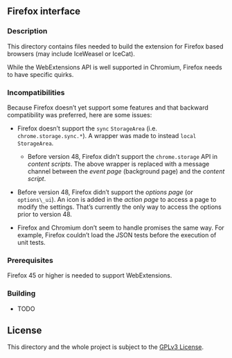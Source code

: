 ## Firefox interface
### Description
This directory contains files needed to build the extension for
Firefox based browsers (may include IceWeasel or IceCat).

While the WebExtensions API is well supported in Chromium, Firefox
needs to have specific quirks.

### Incompatibilities
Because Firefox doesn’t yet support some features and that backward
compatibility was preferred, here are some issues:

* Firefox doesn’t support the `sync` `StorageArea`
  (i.e. `chrome.storage.sync.*`). A wrapper was made to instead
  `local` `StorageArea`.
  - Before version 48, Firefox didn’t support the `chrome.storage` API
    in _content scripts_. The above wrapper is replaced with a message
    channel between the _event page_ (background page) and the
    _content script_.
* Before version 48, Firefox didn’t support the _options page_ (or
  `options\_ui`). An icon is added in the _action page_ to access a
  page to modify the settings. That’s currently the only way to access
  the options prior to version 48.

* Firefox and Chromium don’t seem to handle promises the same way. For
  example, Firefox couldn’t load the JSON tests before the execution
  of unit tests.

### Prerequisites
Firefox 45 or higher is needed to support WebExtensions.

### Building
* TODO

## License
This directory and the whole project is subject to
the [GPLv3 License](../license).

